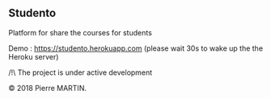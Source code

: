 ## Studento

Platform for share the courses for students

Demo : https://studento.herokuapp.com (please wait 30s to wake up the the Heroku server)

/!\ The project is under active development

© 2018 Pierre MARTIN.
